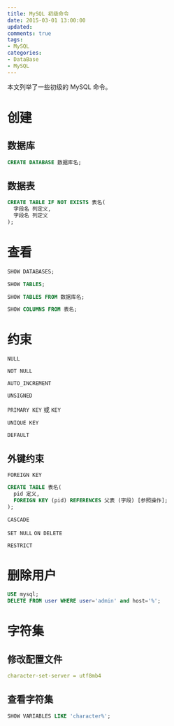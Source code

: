 ```yaml
---
title: MySQL 初级命令
date: 2015-03-01 13:00:00
updated:
comments: true
tags:
- MySQL
categories:
- DataBase
- MySQL
---
```


本文列举了一些初级的 MySQL 命令。

<!--more-->

# 创建

## 数据库

```sql
CREATE DATABASE 数据库名;
```

## 数据表

```sql
CREATE TABLE IF NOT EXISTS 表名(
  字段名 列定义,
  字段名 列定义
);
```

# 查看

```sql
SHOW DATABASES;

SHOW TABLES;

SHOW TABLES FROM 数据库名;

SHOW COLUMNS FROM 表名;
```

# 约束

`NULL`

`NOT NULL`

`AUTO_INCREMENT`

`UNSIGNED`

`PRIMARY KEY` 或 `KEY`

`UNIQUE KEY`

`DEFAULT`

## 外键约束

`FOREIGN KEY`

```sql
CREATE TABLE 表名(
  pid 定义,
  FOREIGN KEY (pid) REFERENCES 父表 (字段) [参照操作];
);
```

`CASCADE`

`SET NULL` `ON DELETE`

`RESTRICT`

# 删除用户

```sql
USE mysql;
DELETE FROM user WHERE user='admin' and host='%';
```

# 字符集

## 修改配置文件

```yaml
character-set-server = utf8mb4
```

## 查看字符集

```sql
SHOW VARIABLES LIKE 'character%';
```
